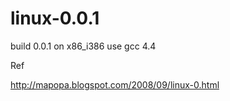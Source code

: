 # linux-0.0.1
build 0.0.1 on x86_i386 use gcc 4.4

Ref

http://mapopa.blogspot.com/2008/09/linux-0.html
